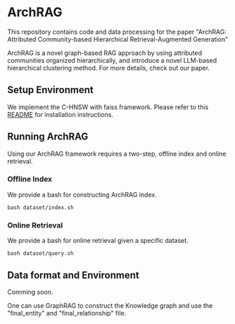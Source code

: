 # ArchRAG

This repository contains code and data processing for the paper "ArchRAG: Attributed Community-based Hierarchical
Retrieval-Augmented Generation"

ArchRAG is a novel graph-based RAG approach by using attributed communities organized hierarchically, and introduce a novel LLM-based hierarchical clustering method.
For more details, check out our paper.


## Setup Environment

We implement the C-HNSW with faiss framework. Please refer to this [README](./HCHNSW/README.md) for installation instructions.


## Running ArchRAG

Using our ArchRAG framework requires a two-step, offline index and online retrieval.

### Offline Index

We provide a bash for constructing ArchRAG index.

```shell
bash dataset/index.sh
```

### Online Retrieval

We provide a bash for online retrieval given a specific dataset.

```shell
bash dataset/query.sh
```

## Data format and Environment

Comming soon.

One can use GraphRAG to construct the Knowledge graph and use the "final_entity" and "final_relationship" file.
